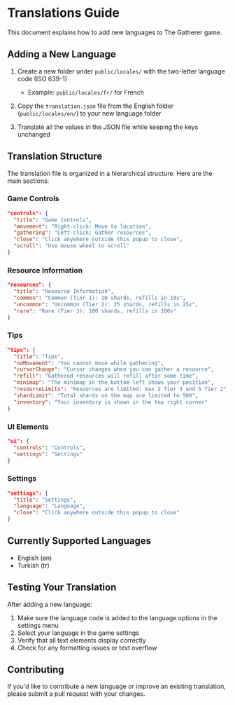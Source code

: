 # Translations Guide

This document explains how to add new languages to The Gatherer game.

## Adding a New Language

1. Create a new folder under `public/locales/` with the two-letter language code (ISO 639-1)
   - Example: `public/locales/fr/` for French

2. Copy the `translation.json` file from the English folder (`public/locales/en/`) to your new language folder

3. Translate all the values in the JSON file while keeping the keys unchanged

## Translation Structure

The translation file is organized in a hierarchical structure. Here are the main sections:

### Game Controls
```json
"controls": {
  "title": "Game Controls",
  "movement": "Right-click: Move to location",
  "gathering": "Left-click: Gather resources",
  "close": "Click anywhere outside this popup to close",
  "scroll": "Use mouse wheel to scroll"
}
```

### Resource Information
```json
"resources": {
  "title": "Resource Information",
  "common": "Common (Tier 1): 10 shards, refills in 10s",
  "uncommon": "Uncommon (Tier 2): 25 shards, refills in 25s",
  "rare": "Rare (Tier 3): 100 shards, refills in 100s"
}
```

### Tips
```json
"tips": {
  "title": "Tips",
  "noMovement": "You cannot move while gathering",
  "cursorChange": "Cursor changes when you can gather a resource",
  "refill": "Gathered resources will refill after some time",
  "minimap": "The minimap in the bottom left shows your position",
  "resourceLimits": "Resources are limited: max 2 Tier 3 and 5 Tier 2",
  "shardLimit": "Total shards on the map are limited to 500",
  "inventory": "Your inventory is shown in the top right corner"
}
```

### UI Elements
```json
"ui": {
  "controls": "Controls",
  "settings": "Settings"
}
```

### Settings
```json
"settings": {
  "title": "Settings",
  "language": "Language",
  "close": "Click anywhere outside this popup to close"
}
```

## Currently Supported Languages

- English (en)
- Turkish (tr)

## Testing Your Translation

After adding a new language:

1. Make sure the language code is added to the language options in the settings menu
2. Select your language in the game settings
3. Verify that all text elements display correctly
4. Check for any formatting issues or text overflow

## Contributing

If you'd like to contribute a new language or improve an existing translation, please submit a pull request with your changes.
